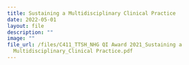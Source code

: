 ```yaml
---
title: Sustaining a Multidisciplinary Clinical Practice
date: 2022-05-01
layout: file
description: ""
image: ""
file_url: /files/C411_TTSH_NHG QI Award 2021_Sustaining a
  Multidisciplinary_Clinical Practice.pdf
---
```

